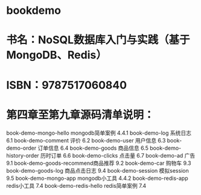 # bookdemo
# 书名：NoSQL数据库入门与实践（基于MongoDB、Redis）
# ISBN：9787517060840
# 第四章至第九章源码清单说明：
  book-demo-mongo-hello	mongodb简单案例	4.4.1
  book-demo-log	          系统日志	6.1
  book-demo-comment	        评价	6.2
  book-demo-user	          用户信息	6.3
  book-demo-order	        订单信息	6.4
  book-demo-goods	        商品信息	6.5
  book-demo-history-order	历时订单	6.6
  book-demo-clicks	点击量  	6.7
  book-demo-ad	            广告        9.1
  book-demo-goods-recommend商品推荐	9.2
  book-demo-car	          购物车	9.3
  book-demo-goods-log	商品点击日志	9.4
  book-demo-session	模拟session	9.5
  book-demo-mongo-app	mongodb小工具	4.4.2
  book-demo-redis-app   redis小工具	7.4
  book-demo-redis-hello	redis简单案例	7.4
